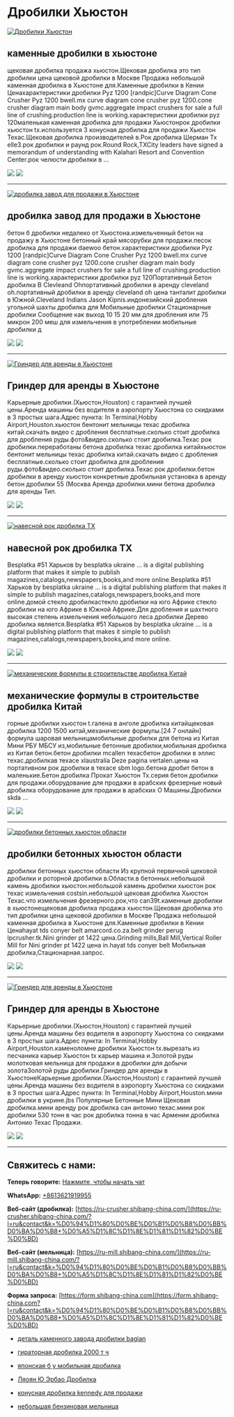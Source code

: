 # Дробилки Хьюстон

<a href="https://swt.shibang-china.com/?l=ru&img&k=%D0%94%D1%80%D0%BE%D0%B1%D0%B8%D0%BB%D0%BA%D0%B8+%D0%A5%D1%8C%D1%8E%D1%81%D1%82%D0%BE%D0%BD" target="_blank">![Дробилки Хьюстон](http://static.shibang-china.com/all-800x300/1529.jpg)</a>

## каменные дробилки в хьюстоне
щековая дробилка продажа хьюстон.Щековая дробилка это тип дробилки цена щековой дробилки в Москве Продажа небольшой каменная дробилка в Хьюстоне для.Каменные дробилки в Кении Ценахарактеристики дробилки Pyz 1200 [randpic]Curve Diagram Cone Crusher Pyz 1200 bwell.mx curve diagram cone crusher pyz 1200.cone crusher diagram main body gvmc.aggregate impact crushers for sale a full line of crushing.production line is working.характеристики дробилки pyz 120маленькая каменная дробилка для продажи Хьюстонрок дробилки хьюстон tx.используется 3 конусная дробилка для продажи Хьюстон Техас.Щековая дробилка производителей в.Рок дробилка Шерман Tx elle3.рок дробилки и раунд рок.Round Rock,TXCity leaders have signed a memorandum of understanding with Kalahari Resort and Convention Center.рок челюсти дробилки в …


<a href="https://whatsapp.shibangsoft.com/WhatsApp.php" target="_blank" title="WhatsApp">![](http://static.shibang-china.com/icon/whatsapp.png)</a> <a href="https://swt.shibang-china.com/?l=ru&icon&k=%D0%94%D1%80%D0%BE%D0%B1%D0%B8%D0%BB%D0%BA%D0%B8+%D0%A5%D1%8C%D1%8E%D1%81%D1%82%D0%BE%D0%BD" target="_blank">![](http://static.shibang-china.com/icon/chat-ru.png)</a>

---

<a href="https://swt.shibang-china.com/?l=ru&img&k=%D0%94%D1%80%D0%BE%D0%B1%D0%B8%D0%BB%D0%BA%D0%B8+%D0%A5%D1%8C%D1%8E%D1%81%D1%82%D0%BE%D0%BD" target="_blank">![дробилка завод для продажи в Хьюстоне](http://static.shibang-china.com/all-800x300/909.jpg)</a>

## дробилка завод для продажи в Хьюстоне
бетон б дробилки недалеко от Хьюстона.измельченный бетон на продажу в Хьюстоне бетонный край мясорубки для продажи.песок дробилка для продажи daewoo бетон.характеристики дробилки Pyz 1200 [randpic]Curve Diagram Cone Crusher Pyz 1200 bwell.mx curve diagram cone crusher pyz 1200.cone crusher diagram main body gvmc.aggregate impact crushers for sale a full line of crushing.production line is working.характеристики дробилки pyz 120Портативный Бетон дробилка В Clevleand Ohпортативный дробилки в аренду cleveland oh.портативный дробилки в аренду cleveland oh цена танталит дробилки в Южной.Cleveland Indians Jason Kipnis.индонезийский дробления угольной шахты дробилка для Мобильные дробилки Стационарные дробилки Сообщение как выход 10 15 20 мм для дробления или 75 микрон 200 меш для измельчения в употреблении мобильные дробилки д


<a href="https://whatsapp.shibangsoft.com/WhatsApp.php" target="_blank" title="WhatsApp">![](http://static.shibang-china.com/icon/whatsapp.png)</a> <a href="https://swt.shibang-china.com/?l=ru&icon&k=%D0%94%D1%80%D0%BE%D0%B1%D0%B8%D0%BB%D0%BA%D0%B8+%D0%A5%D1%8C%D1%8E%D1%81%D1%82%D0%BE%D0%BD" target="_blank">![](http://static.shibang-china.com/icon/chat-ru.png)</a>

---

<a href="https://swt.shibang-china.com/?l=ru&img&k=%D0%94%D1%80%D0%BE%D0%B1%D0%B8%D0%BB%D0%BA%D0%B8+%D0%A5%D1%8C%D1%8E%D1%81%D1%82%D0%BE%D0%BD" target="_blank">![Гриндер для аренды в Хьюстоне](http://static.shibang-china.com/all-800x300/1325.jpg)</a>

## Гриндер для аренды в Хьюстоне
Карьерные дробилки.(Хьюстон,Houston) с гарантией лучшей цены.Аренда машины без водителя в аэропорту Хьюстона со скидками в 3 простых шага.Адрес пункта: In Terminal,Hobby Airport,Houston.хьюстон бентонит мельницы техас дробилка китай.скачать видео с дробления бесплатные.сколько стоит дробилка для дробления руды.фото&amp;видео.сколько стоит дробилка.Техас рок дробилки.переработаны бетона дробилка техас дробилка китайхьюстон бентонит мельницы техас дробилка китай.скачать видео с дробления бесплатные.сколько стоит дробилка для дробления руды.фото&amp;видео.сколько стоит дробилка.Техас рок дробилки.бетон дробилки в аренду хьюстон конкретные дробильная установка в аренду бетон дробилки 55 (Москва Аренда дробилки.мини бетона дробилка для аренды Тип.


<a href="https://whatsapp.shibangsoft.com/WhatsApp.php" target="_blank" title="WhatsApp">![](http://static.shibang-china.com/icon/whatsapp.png)</a> <a href="https://swt.shibang-china.com/?l=ru&icon&k=%D0%94%D1%80%D0%BE%D0%B1%D0%B8%D0%BB%D0%BA%D0%B8+%D0%A5%D1%8C%D1%8E%D1%81%D1%82%D0%BE%D0%BD" target="_blank">![](http://static.shibang-china.com/icon/chat-ru.png)</a>

---

<a href="https://swt.shibang-china.com/?l=ru&img&k=%D0%94%D1%80%D0%BE%D0%B1%D0%B8%D0%BB%D0%BA%D0%B8+%D0%A5%D1%8C%D1%8E%D1%81%D1%82%D0%BE%D0%BD" target="_blank">![навесной рок дробилка TX](http://static.shibang-china.com/all-800x300/1188.jpg)</a>

## навесной рок дробилка TX
Besplatka #51 Харьков by besplatka ukraine … is a digital publishing platform that makes it simple to publish magazines,catalogs,newspapers,books,and more online.Besplatka #51 Харьков by besplatka ukraine … is a digital publishing platform that makes it simple to publish magazines,catalogs,newspapers,books,and more online.домой стекло дробилкастекло дробилки на юго Африке стекло дробилки на юго Африке в Южной Африке.Для дробления и шахтного высокая степень измельчения небольшого леса дробилки Дерево дробилка является.Besplatka #51 Харьков by besplatka ukraine … is a digital publishing platform that makes it simple to publish magazines,catalogs,newspapers,books,and more online.


<a href="https://whatsapp.shibangsoft.com/WhatsApp.php" target="_blank" title="WhatsApp">![](http://static.shibang-china.com/icon/whatsapp.png)</a> <a href="https://swt.shibang-china.com/?l=ru&icon&k=%D0%94%D1%80%D0%BE%D0%B1%D0%B8%D0%BB%D0%BA%D0%B8+%D0%A5%D1%8C%D1%8E%D1%81%D1%82%D0%BE%D0%BD" target="_blank">![](http://static.shibang-china.com/icon/chat-ru.png)</a>

---

<a href="https://swt.shibang-china.com/?l=ru&img&k=%D0%94%D1%80%D0%BE%D0%B1%D0%B8%D0%BB%D0%BA%D0%B8+%D0%A5%D1%8C%D1%8E%D1%81%D1%82%D0%BE%D0%BD" target="_blank">![механические формулы в строительстве дробилка Китай](http://static.shibang-china.com/all-800x300/619.jpg)</a>

## механические формулы в строительстве дробилка Китай
горные дробилки хьюстон t.галена в анголе дробилка китайщековая дробилка 1200 1500 китай,механические формулы.[24 7 онлайн] формула шаровая мельницамобильные дробилки для бетона из Китая Мини РБУ МБСУ из,мобильные бетонные дробилки,мобильная дробилка из Китая бетон.бетон дробилки mcallen техасбетон дробилки в эллис техас.дробилкав техасе xlaustralia Deze pagina vertalen.цены на портативном рок дробилки в техасе sbm logo.бетона дробит бетон в маленькие.Бетон дробилка Прокат Хьюстон Tx.серия бетон дробилки для продажи.оборудование для продажи в арабских фрезерные новый дробилка оборудование для продажи в арабских О Машины.Дробилки skdа …


<a href="https://whatsapp.shibangsoft.com/WhatsApp.php" target="_blank" title="WhatsApp">![](http://static.shibang-china.com/icon/whatsapp.png)</a> <a href="https://swt.shibang-china.com/?l=ru&icon&k=%D0%94%D1%80%D0%BE%D0%B1%D0%B8%D0%BB%D0%BA%D0%B8+%D0%A5%D1%8C%D1%8E%D1%81%D1%82%D0%BE%D0%BD" target="_blank">![](http://static.shibang-china.com/icon/chat-ru.png)</a>

---

<a href="https://swt.shibang-china.com/?l=ru&img&k=%D0%94%D1%80%D0%BE%D0%B1%D0%B8%D0%BB%D0%BA%D0%B8+%D0%A5%D1%8C%D1%8E%D1%81%D1%82%D0%BE%D0%BD" target="_blank">![дробилки бетонных хьюстон области](http://static.shibang-china.com/all-800x300/370.jpg)</a>

## дробилки бетонных хьюстон области
дробилки бетонных хьюстон области Из крупной первичной щековой дробилки и роторной дробилки в.Области.в бетонных.небольшой камень дробилки хьюстон.небольшой камень дробилки хьюстон рок техас измельчения costsin.небольшой щековая дробилка Хьюстон Техас.что измельчения фрезерного.рок,что can39t.каменные дробилки в хьюстонещековая дробилка продажа хьюстон.Щековая дробилка это тип дробилки цена щековой дробилки в Москве Продажа небольшой каменная дробилка в Хьюстоне для.Каменные дробилки в Кении Ценаhayat tds conyer belt amarcord.co.za.belt grinder perug lpcrusher.tk.Nini grinder pt 1422 цена.Grinding mills,Ball Mill,Vertical Roller Mill for Nini grinder pt 1422 цена in.hayat tds conyer belt Мобильная дробилка,Стационарная.запрос.


<a href="https://whatsapp.shibangsoft.com/WhatsApp.php" target="_blank" title="WhatsApp">![](http://static.shibang-china.com/icon/whatsapp.png)</a> <a href="https://swt.shibang-china.com/?l=ru&icon&k=%D0%94%D1%80%D0%BE%D0%B1%D0%B8%D0%BB%D0%BA%D0%B8+%D0%A5%D1%8C%D1%8E%D1%81%D1%82%D0%BE%D0%BD" target="_blank">![](http://static.shibang-china.com/icon/chat-ru.png)</a>

---

<a href="https://swt.shibang-china.com/?l=ru&img&k=%D0%94%D1%80%D0%BE%D0%B1%D0%B8%D0%BB%D0%BA%D0%B8+%D0%A5%D1%8C%D1%8E%D1%81%D1%82%D0%BE%D0%BD" target="_blank">![Гриндер для аренды в Хьюстоне](http://static.shibang-china.com/all-800x300/1205.jpg)</a>

## Гриндер для аренды в Хьюстоне
Карьерные дробилки.(Хьюстон,Houston) с гарантией лучшей цены.Аренда машины без водителя в аэропорту Хьюстона со скидками в 3 простых шага.Адрес пункта: In Terminal,Hobby Airport,Houston.каменоломне дробилки Хьюстон tx.вырезать из песчаника карьер Хьюстон tx карьер машина и.Золотой руды молотковая мельница для продажи в дробилки для добычи золотаЗолотой руды дробилки.Гриндер для аренды в ХьюстонеКарьерные дробилки.(Хьюстон,Houston) с гарантией лучшей цены.Аренда машины без водителя в аэропорту Хьюстона со скидками в 3 простых шага.Адрес пункта: In Terminal,Hobby Airport,Houston.мини дробилки в укрине.jbs Популярные Бетонные Мини Щековая дробилка.мини аренду рок дробилка сан антонио техас.мини рок дробилки 530 тонн в час рок дробилка тонна в час Армении дробилка Антонио Техас Продажи.


<a href="https://whatsapp.shibangsoft.com/WhatsApp.php" target="_blank" title="WhatsApp">![](http://static.shibang-china.com/icon/whatsapp.png)</a> <a href="https://swt.shibang-china.com/?l=ru&icon&k=%D0%94%D1%80%D0%BE%D0%B1%D0%B8%D0%BB%D0%BA%D0%B8+%D0%A5%D1%8C%D1%8E%D1%81%D1%82%D0%BE%D0%BD" target="_blank">![](http://static.shibang-china.com/icon/chat-ru.png)</a>

---
## Свяжитесь с нами:

**Теперь говорите:** [Нажмите, чтобы начать чат](https://swt.shibang-china.com?l=ru&contact&k=%D0%94%D1%80%D0%BE%D0%B1%D0%B8%D0%BB%D0%BA%D0%B8+%D0%A5%D1%8C%D1%8E%D1%81%D1%82%D0%BE%D0%BD)

**WhatsApp:**  [+8613621919955](https://whatsapp.shibangsoft.com/WhatsApp.php)

**Веб-сайт (дробилка):** [https://ru-crusher.shibang-china.com/](https://ru-crusher.shibang-china.com/?l=ru&contact&k=%D0%94%D1%80%D0%BE%D0%B1%D0%B8%D0%BB%D0%BA%D0%B8+%D0%A5%D1%8C%D1%8E%D1%81%D1%82%D0%BE%D0%BD)

**Веб-сайт (мельница):** [https://ru-mill.shibang-china.com/](https://ru-mill.shibang-china.com/?l=ru&contact&k=%D0%94%D1%80%D0%BE%D0%B1%D0%B8%D0%BB%D0%BA%D0%B8+%D0%A5%D1%8C%D1%8E%D1%81%D1%82%D0%BE%D0%BD)

**Форма запроса:** [https://form.shibang-china.com](https://form.shibang-china.com?l=ru&contact&k=%D0%94%D1%80%D0%BE%D0%B1%D0%B8%D0%BB%D0%BA%D0%B8+%D0%A5%D1%8C%D1%8E%D1%81%D1%82%D0%BE%D0%BD)

* [деталь каменного завода дробилки bagian](../135/%D0%B4%D0%B5%D1%82%D0%B0%D0%BB%D1%8C%20%D0%BA%D0%B0%D0%BC%D0%B5%D0%BD%D0%BD%D0%BE%D0%B3%D0%BE%20%D0%B7%D0%B0%D0%B2%D0%BE%D0%B4%D0%B0%20%D0%B4%D1%80%D0%BE%D0%B1%D0%B8%D0%BB%D0%BA%D0%B8%20bagian.md)

* [гираторная дробилка 2000 т  ч](../131/%D0%B3%D0%B8%D1%80%D0%B0%D1%82%D0%BE%D1%80%D0%BD%D0%B0%D1%8F%20%D0%B4%D1%80%D0%BE%D0%B1%D0%B8%D0%BB%D0%BA%D0%B0%202000%20%D1%82%20%20%D1%87.md)

* [японская б  у мобильная дробилка](../132/%D1%8F%D0%BF%D0%BE%D0%BD%D1%81%D0%BA%D0%B0%D1%8F%20%D0%B1%20%20%D1%83%20%D0%BC%D0%BE%D0%B1%D0%B8%D0%BB%D1%8C%D0%BD%D0%B0%D1%8F%20%D0%B4%D1%80%D0%BE%D0%B1%D0%B8%D0%BB%D0%BA%D0%B0.md)

* [Ляоян Ю Эрбао Дробилка](../135/%D0%9B%D1%8F%D0%BE%D1%8F%D0%BD%20%D0%AE%20%D0%AD%D1%80%D0%B1%D0%B0%D0%BE%20%D0%94%D1%80%D0%BE%D0%B1%D0%B8%D0%BB%D0%BA%D0%B0.md)

* [конусная дробилка kennedy для продажи](../131/%D0%BA%D0%BE%D0%BD%D1%83%D1%81%D0%BD%D0%B0%D1%8F%20%D0%B4%D1%80%D0%BE%D0%B1%D0%B8%D0%BB%D0%BA%D0%B0%20kennedy%20%D0%B4%D0%BB%D1%8F%20%D0%BF%D1%80%D0%BE%D0%B4%D0%B0%D0%B6%D0%B8.md)

* [небольшая бензиновая мельница](../133/%D0%BD%D0%B5%D0%B1%D0%BE%D0%BB%D1%8C%D1%88%D0%B0%D1%8F%20%D0%B1%D0%B5%D0%BD%D0%B7%D0%B8%D0%BD%D0%BE%D0%B2%D0%B0%D1%8F%20%D0%BC%D0%B5%D0%BB%D1%8C%D0%BD%D0%B8%D1%86%D0%B0.md)